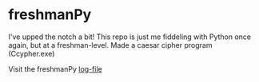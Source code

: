 # freshmanPy
I've upped the notch a bit! This repo is just me fiddeling with Python once again, but at a freshman-level.
Made a caesar cipher program (Ccypher.exe)

Visit the freshmanPy [log-file](https://github.com/p3k4/freshmanPy/blob/main/log.md)
